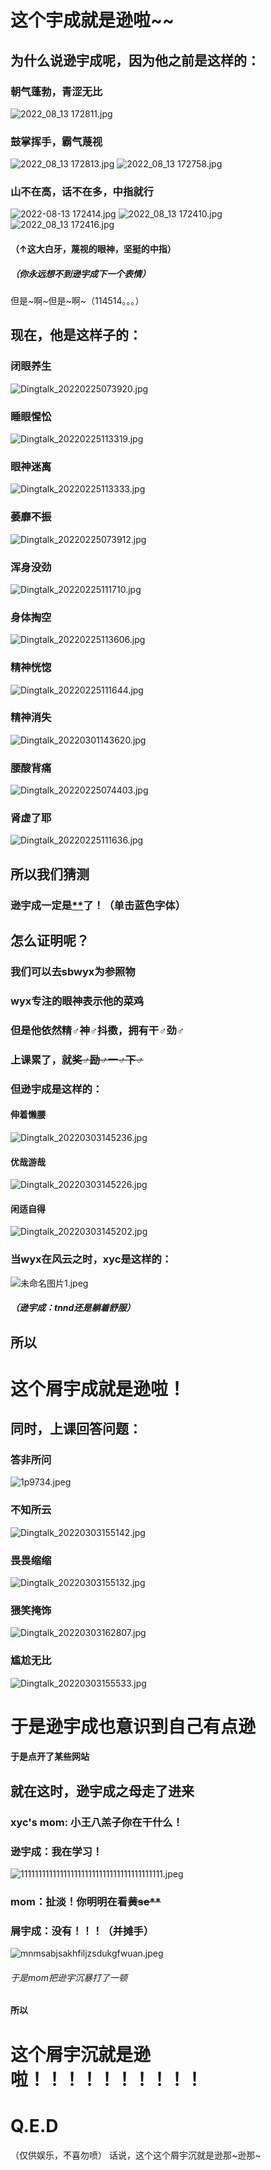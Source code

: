 # 这个宇成就是逊啦~~
## 为什么说逊宇成呢，因为他之前是这样的：

### 朝气蓬勃，青涩无比

![2022_08_13 172811.jpg](https://s2.loli.net/2022/08/13/6nveEU8jcpJiSrO.jpg)
### 鼓掌挥手，霸气蔑视

![2022_08_13 172813.jpg](https://s2.loli.net/2022/08/13/7voTFp9IZlm3Y4g.jpg)
![2022_08_13 172758.jpg](https://s2.loli.net/2022/08/13/hilSjwVusAcdMnC.jpg)

### 山不在高，话不在多，中指就行

![2022-08-13 172414.jpg](https://s2.loli.net/2022/08/13/5CWVwrhvgAxut3T.jpg)
![2022_08_13 172410.jpg](https://s2.loli.net/2022/08/13/jGo3iSBhbCqnRJD.jpg)
![2022_08_13 172416.jpg](https://s2.loli.net/2022/08/13/32AOunYBFMErxCm.jpg)
#### （↑这大白牙，蔑视的眼神，坚挺的中指）
##### （你永远想不到逊宇成下一个表情）

但是~啊~但是~啊~（114514。。。）

## 现在，他是这样子的：

### 闭眼养生
![Dingtalk_20220225073920.jpg](https://s2.loli.net/2022/08/13/nlfzr8kgJoxwdiv.jpg)

### 睡眼惺忪
![Dingtalk_20220225113319.jpg](https://s2.loli.net/2022/08/13/vJlYAR7B3sdq6MF.jpg)

### 眼神迷离
![Dingtalk_20220225113333.jpg](https://s2.loli.net/2022/08/13/62evEGqAcQLC8Wx.jpg)

### 萎靡不振
![Dingtalk_20220225073912.jpg](https://s2.loli.net/2022/08/13/53KhVzFXUjBW9ax.jpg)

### 浑身没劲

![Dingtalk_20220225111710.jpg](https://s2.loli.net/2022/08/13/jA98bqlMtGvad72.jpg)

### 身体掏空

![Dingtalk_20220225113606.jpg](https://s2.loli.net/2022/08/13/RTMDSzUqc3wgexJ.jpg)

### 精神恍惚

![Dingtalk_20220225111644.jpg](https://s2.loli.net/2022/08/13/vbFsjnD28tTRHZE.jpg)

### 精神消失

![Dingtalk_20220301143620.jpg](https://s2.loli.net/2022/08/13/lpCsyIbmQ4nGBEz.jpg)

### 腰酸背痛

![Dingtalk_20220225074403.jpg](https://s2.loli.net/2022/08/13/Ruh2G3nTHU4WMbs.jpg)

### 肾虚了耶
![Dingtalk_20220225111636.jpg](https://s2.loli.net/2022/08/13/iCHtrw8o5SO79RA.jpg)

## 所以我们猜测
### 逊宇成一定是[**](https://www.bilibili.com/video/BV1cu41117WF)了！（单击蓝色字体）

## 怎么证明呢？
### 我们可以去sbwyx为参照物
### wyx专注的眼神表示他的菜鸡
### 但是他依然精♂神♂抖擞，拥有干♂劲♂
### 上课累了，就~~奖♂励♂一♂下♂~~
### 但逊宇成是这样的：

#### 伸着懒腰
![Dingtalk_20220303145236.jpg](https://s2.loli.net/2022/08/13/oX82aMWhbIzkfZt.jpg)
#### 优哉游哉
![Dingtalk_20220303145226.jpg](https://s2.loli.net/2022/08/13/qswnCaDJdregtHM.jpg)
#### 闲适自得
![Dingtalk_20220303145202.jpg](https://s2.loli.net/2022/08/13/8jeN2DEcmROwQvJ.jpg)

### 当wyx在风云之时，xyc是这样的：

![未命名图片1.jpeg](https://s2.loli.net/2022/08/13/wGYSKZiT7BfWUJn.jpg)
##### （逊宇成：tnnd还是躺着舒服）

## 所以
# 这个屑宇成就是逊啦！

## 同时，上课回答问题：

### 答非所问
![1p9734.jpeg](https://s2.loli.net/2022/08/13/XF8yhvDorjdBEJz.jpg)
### 不知所云
![Dingtalk_20220303155142.jpg](https://s2.loli.net/2022/08/13/1uwRySla9r3VLdD.jpg)
### 畏畏缩缩
![Dingtalk_20220303155132.jpg](https://s2.loli.net/2022/08/13/ZSPN972JukFUhxC.jpg)
### 猥笑掩饰
![Dingtalk_20220303162807.jpg](https://s2.loli.net/2022/08/13/uC3B8rop4JybLRs.jpg)
### 尴尬无比
![Dingtalk_20220303155533.jpg](https://s2.loli.net/2022/08/13/J1Z42rhL7safGkX.jpg)

# 于是逊宇成也意识到自己有点逊
#### 于是点开了某些网站
## 就在这时，逊宇成之母走了进来
### xyc's mom: 小王八羔子你在干什么！
### 逊宇成：我在学习！

![1111111111111111111111111111111111111111.jpeg](https://s2.loli.net/2022/08/13/Qt4iNEuYyo26XSr.jpg)
### mom：扯淡！你明明在看~~黄se\*\*~~
### 屑宇成：没有！！！（并摊手）
![mnmsabjsakhfiljzsdukgfwuan.jpeg](https://s2.loli.net/2022/08/13/7lBwNc1grOHnkef.jpg)

###### 于是mom把逊宇沉暴打了一顿

#### 所以
# 这个屑宇沉就是逊啦！！！！！！！！！！
# Q.E.D
（仅供娱乐，不喜勿喷）
话说，这个这个屑宇沉就是逊那~逊那~
